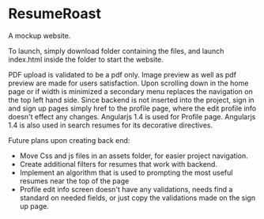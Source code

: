 # ResumeRoast
A mockup website.

To launch, simply download folder containing the files, and launch index.html inside the folder to start the website.


PDF upload is validated to be a pdf only.
Image preview as well as pdf preview are made for users satisfaction.
Upon scrolling down in the home page or if width is minimized a secondary menu replaces the navigation on the top left hand side.
Since backend is not inserted into the project, sign in and sign up pages simply href to the profile page, where the edit profile info doesn't effect any changes.
Angularjs 1.4 is used for Profile page.
Angularjs 1.4 is also used in search resumes for its decorative directives.

Future plans upon creating back end:
- Move Css and js files in an assets folder, for easier project navigation.
- Create additional filters for resumes that work with backend.
- Implement an algorithm that is used to prompting the most useful resumes near the top of the page
- Profile edit info screen doesn't have any validations, needs find a standard on needed fields, or just copy the validations made on the sign up page.
